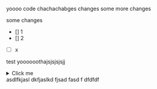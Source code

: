 yoooo
code
chachachabges 
changes some more changes 

some changes 
- [] 1
- [] 2
- [ ] x

test yoooooothajsjsjsjsjj<details>
  <summary>Click me</summary>
  
  ### Heading
  1. Foo
  2. Bar
     * Baz
     * Quxdsdfsdfsdfdfdf
    

  ### Some Code
  ```js
  function logSomething(something) {
    console.log('Something', something);
  }
  ```

a test 
</details>
asdlfkjasl dkfjaslkd fjsad fasd f
dfdfdf
